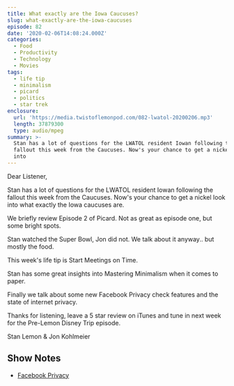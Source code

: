 ```yaml
---
title: What exactly are the Iowa Caucuses?
slug: what-exactly-are-the-iowa-caucuses
episode: 82
date: '2020-02-06T14:08:24.000Z'
categories:
  - Food
  - Productivity
  - Technology
  - Movies
tags:
  - life tip
  - minimalism
  - picard
  - politics
  - star trek
enclosure:
  url: 'https://media.twistoflemonpod.com/082-lwatol-20200206.mp3'
  length: 37879300
  type: audio/mpeg
summary: >-
  Stan has a lot of questions for the LWATOL resident Iowan following the
  fallout this week from the Caucuses. Now's your chance to get a nickel look
  into
---
```


Dear Listener,

Stan has a lot of questions for the LWATOL resident Iowan following the fallout this week from the Caucuses. Now's your chance to get a nickel look into what exactly the Iowa caucuses are.

We briefly review Episode 2 of Picard. Not as great as episode one, but some bright spots.

Stan watched the Super Bowl, Jon did not. We talk about it anyway.. but mostly the food.

This week's life tip is Start Meetings on Time.

Stan has some great insights into Mastering Minimalism when it comes to paper.

Finally we talk about some new Facebook Privacy check features and the state of internet privacy.

Thanks for listening, leave a 5 star review on iTunes and tune in next week for the Pre-Lemon Disney Trip episode.

Stan Lemon & Jon Kohlmeier

## Show Notes

- [Facebook Privacy](https://about.fb.com/news/2020/01/data-privacy-day-2020/)
